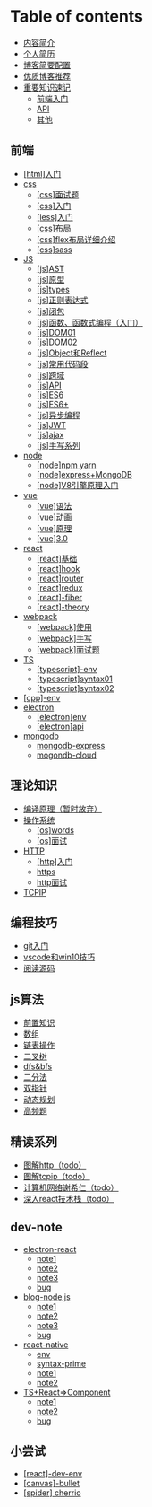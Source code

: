 # Table of contents

* [内容简介](README.md)
* [个人简历](resume.md)
* [博客简要配置](blogsetting.md)
* [优质博客推荐](quality-blog.md)
* [重要知识速记](core-knowledge/README.md)
  * [前端入门](core-knowledge/frontend-prime.md)
  * [API](core-knowledge/api.md)
  * [其他](core-knowledge/other.md)

## 前端 <a id="fontend"></a>

* [\[html\]入门](fontend/html.md)
* [css](fontend/css/README.md)
  * [\[css\]面试题](fontend/css/question.md)
  * [\[css\]入门](fontend/css/cssprime.md)
  * [\[less\]入门](fontend/css/less.md)
  * [\[css\]布局](fontend/css/layout.md)
  * [\[css\]flex布局详细介绍](fontend/css/flex.md)
  * [\[css\]sass](fontend/css/css-sass.md)
* [JS](fontend/js/README.md)
  * [\[js\]AST](fontend/js/ast.md)
  * [\[js\]原型](fontend/js/proto.md)
  * [\[js\]types](fontend/js/datatype.md)
  * [\[js\]正则表达式](fontend/js/regexp.md)
  * [\[js\]闭包](fontend/js/closure.md)
  * [\[js\]函数、函数式编程（入门）](fontend/js/functional.md)
  * [\[js\]DOM01](fontend/js/dom01.md)
  * [\[js\]DOM02](fontend/js/dom02.md)
  * [\[js\]Object和Reflect](fontend/js/object.md)
  * [\[js\]常用代码段](fontend/js/snippet.md)
  * [\[js\]跨域](fontend/js/crossdomian.md)
  * [\[js\]API](fontend/js/api.md)
  * [\[js\]ES6](fontend/js/es6.md)
  * [\[js\]ES6+](fontend/js/es6plus.md)
  * [\[js\]异步编程](fontend/js/async.md)
  * [\[js\]JWT](fontend/js/jwt.md)
  * [\[js\]ajax](fontend/js/ajax.md)
  * [\[js\]手写系列](fontend/js/javascripthandwrite.md)
* [node](fontend/node/README.md)
  * [\[node\]npm yarn](fontend/node/npm-yarn.md)
  * [\[node\]express+MongoDB](fontend/node/express+mongodb.md)
  * [\[node\]V8引擎原理入门](fontend/node/v8-engine.md)
* [vue](fontend/vue/README.md)
  * [\[vue\]语法](fontend/vue/vueprime01.md)
  * [\[vue\]动画](fontend/vue/vueprime02.md)
  * [\[vue\]原理](fontend/vue/vue-theory.md)
  * [\[vue\]3.0](fontend/vue/vue3.0.md)
* [react](fontend/react/README.md)
  * [\[react\]基础](fontend/react/reactprime.md)
  * [\[react\]hook](fontend/react/react-hook.md)
  * [\[react\]router](fontend/react/react-router.md)
  * [\[react\]redux](fontend/react/react-redux.md)
  * [\[react\]-fiber](fontend/react/react-fiber.md)
  * [\[react\]-theory](fontend/react/react-theory.md)
* [webpack](fontend/webpack/README.md)
  * [\[webpack\]使用](fontend/webpack/webpack-prime.md)
  * [\[webpack\]手写](fontend/webpack/write-webpack.md)
  * [\[webpack\]面试题](fontend/webpack/webpack03.md)
* [TS](fontend/ts/README.md)
  * [\[typescript\]-env](fontend/ts/typescriptprime.md)
  * [\[typescript\]syntax01](fontend/ts/typescript-syntax01.md)
  * [\[typescript\]syntax02](fontend/ts/typescript-syntax02.md)
* [\[cpp\]-env](fontend/cpp-env.md)
* [electron](fontend/electron/README.md)
  * [\[electron\]env](fontend/electron/electron-env.md)
  * [\[electron\]api](fontend/electron/electron-api.md)
* [mongodb](fontend/mongodb/README.md)
  * [mongodb-express](fontend/mongodb/mongodb-express.md)
  * [mogondb-cloud](fontend/mongodb/mogondb-cloud.md)

## 理论知识 <a id="cs-stack"></a>

* [编译原理（暂时放弃）](cs-stack/compilers.md)
* [操作系统](cs-stack/os/README.md)
  * [\[os\]words](cs-stack/os/os-words.md)
  * [\[os\]面试](cs-stack/os/os-interview.md)
* [HTTP](cs-stack/http/README.md)
  * [\[http\]入门](cs-stack/http/http-prime.md)
  * [https](cs-stack/http/https.md)
  * [http面试](cs-stack/http/http-interview.md)
* [TCPIP](cs-stack/tcp-ip.md)

## 编程技巧 <a id="awesome-incode"></a>

* [git入门](awesome-incode/git.md)
* [vscode和win10技巧](awesome-incode/toolsshortcut.md)
* [阅读源码](awesome-incode/read-code.md)

## js算法 <a id="js-algorithm"></a>

* [前置知识](js-algorithm/prev-algorithm.md)
* [数组](js-algorithm/array.md)
* [链表操作](js-algorithm/linkedlist-opt.md)
* [二叉树](js-algorithm/bst-opt.md)
* [dfs&bfs](js-algorithm/dfs-bfs.md)
* [二分法](js-algorithm/binary.md)
* [双指针](js-algorithm/double-pointer.md)
* [动态规划](js-algorithm/dp.md)
* [高频题](js-algorithm/high-frequency.md)

## 精读系列 <a id="read-book"></a>

* [图解http（todo）](read-book/pic-http.md)
* [图解tcpip（todo）](read-book/pic-tcp-ip.md)
* [计算机网络谢希仁（todo）](read-book/network-xxr.md)
* [深入react技术栈（todo）](read-book/react-book.md)

## dev-note

* [electron-react](dev-note/electron-react/README.md)
  * [note1](dev-note/electron-react/note1.md)
  * [note2](dev-note/electron-react/note2.md)
  * [note3](dev-note/electron-react/note3.md)
  * [bug](dev-note/electron-react/bug.md)
* [blog-node.js](dev-note/blog-node.js/README.md)
  * [note1](dev-note/blog-node.js/note1.md)
  * [note2](dev-note/blog-node.js/note2.md)
  * [note3](dev-note/blog-node.js/note3.md)
  * [bug](dev-note/blog-node.js/bug.md)
* [react-native](dev-note/react-native/README.md)
  * [env](dev-note/react-native/env.md)
  * [syntax-prime](dev-note/react-native/syntax-prime.md)
  * [note1](dev-note/react-native/note1.md)
  * [note2](dev-note/react-native/note2.md)
* [TS+React=&gt;Component](dev-note/ts+react-component/README.md)
  * [note1](dev-note/ts+react-component/note1.md)
  * [note2](dev-note/ts+react-component/note2.md)
  * [bug](dev-note/ts+react-component/bug.md)

## 小尝试 <a id="some-try"></a>

* [\[react\]-dev-env](some-try/react-dev-env.md)
* [\[canvas\]-bullet](some-try/canvas-bullet.md)
* [\[spider\] cherrio](some-try/spider-cherrio.md)

